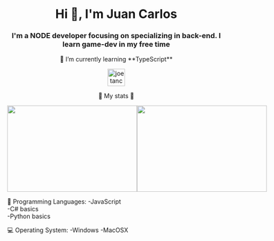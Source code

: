 <h1 align="center">Hi 👋, I'm Juan Carlos</h1>
<h3 align="center">I'm a NODE developer focusing on specializing in back-end. I learn game-dev in my free time </h3>
<p align="center">🌱  I’m currently learning **TypeScript**</p>
<p align="center">
<a href="https://linkedin.com/in/juancarlosdnz" target="blank"><img align="center" src="https://cdn.jsdelivr.net/npm/simple-icons@3.0.1/icons/linkedin.svg" alt="joetancy" height="40" width="40" /></a>
</p>




<p align="center">
🔷 My stats 🔷
</p>


<div style="display: flex; flex-direction: row;">
 <img class="img" style="height:200px; width:300px" src="https://github-readme-stats.vercel.app/api?username=juancarlosdnz&show_icons=true&theme=radical" />
 <img class="img" style="height:200px; width:300px" src="https://github-readme-stats.vercel.app/api/top-langs/?username=juancarlosdnz&theme=radical&layout=compact" />
</div>

💬 Programming Languages:
-JavaScript                    
-C# basics                                             
-Python basics  

💻 Operating System: 
-Windows
-MacOSX

